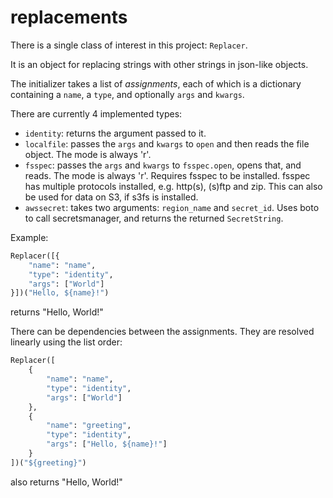 # replacements

There is a single class of interest in this project: `Replacer`.

It is an object for replacing strings with other strings in json-like objects.

The initializer takes a list of _assignments_, each of which is a dictionary containing a `name`, a `type`, and optionally `args` and `kwargs`.

There are currently 4 implemented types:
* `identity`: returns the argument passed to it.
* `localfile`: passes the `args` and `kwargs` to `open` and then reads the file object. The mode is always 'r'.
* `fsspec`: passes the `args` and `kwargs` to `fsspec.open`, opens that, and reads. The mode is always 'r'. Requires fsspec to be installed. fsspec has multiple protocols installed, e.g. http(s), (s)ftp and zip. This can also be used for data on S3, if s3fs is installed.
* `awssecret`: takes two arguments: `region_name` and `secret_id`. Uses boto to call secretsmanager, and returns the returned `SecretString`.

Example:

```python
Replacer([{
    "name": "name",
    "type": "identity",
    "args": ["World"]
}])("Hello, ${name}!")
```

returns "Hello, World!"

There can be dependencies between the assignments. They are resolved
linearly using the list order:

```python
Replacer([
    {
        "name": "name",
        "type": "identity",
        "args": ["World"]
    },
    {
        "name": "greeting",
        "type": "identity",
        "args": ["Hello, ${name}!"]
    }
])("${greeting}")
```

also returns "Hello, World!"
